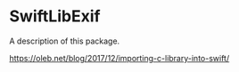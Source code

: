 # SwiftLibExif

A description of this package.

https://oleb.net/blog/2017/12/importing-c-library-into-swift/
